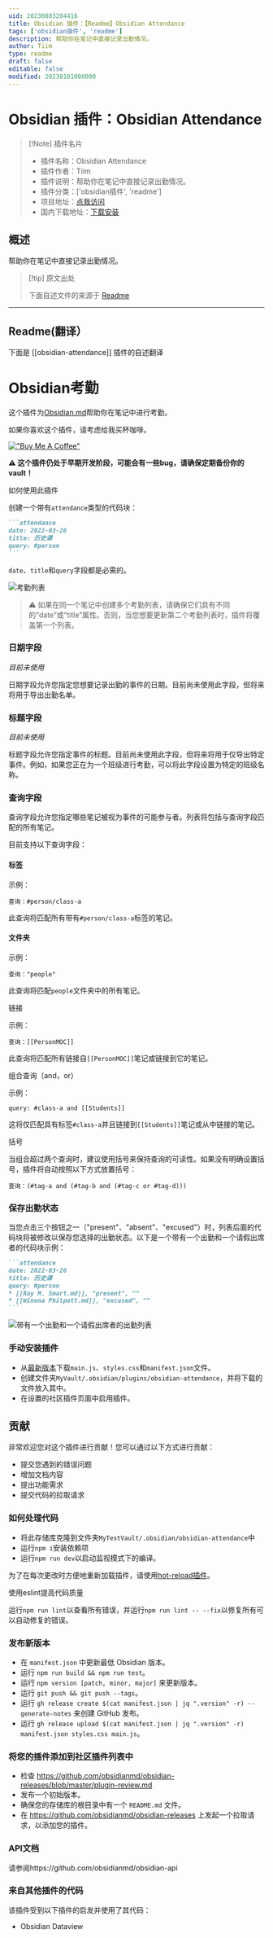 ```yaml
---
uid: 20230803204416
title: Obsidian 插件：【Readme】Obsidian Attendance
tags: ['obsidian插件', 'readme']
description: 帮助你在笔记中直接记录出勤情况。
author: Tiim
type: readme
draft: false
editable: false
modified: 20230101000000
---
```


# Obsidian 插件：Obsidian Attendance

> [!Note] 插件名片
> - 插件名称：Obsidian Attendance
> - 插件作者：Tiim
> - 插件说明：帮助你在笔记中直接记录出勤情况。
> - 插件分类：['obsidian插件', 'readme']
> - 项目地址：[点我访问](https://github.com/Tiim/obsidian-attendance)
> - 国内下载地址：[下载安装](https://pkmer.cn/products/plugin/pluginMarket/?obsidian-attendance)

## 概述

帮助你在笔记中直接记录出勤情况。



> [!tip] 原文出处
> 
>下面自述文件的来源于 [Readme](https://ghproxy.net/https://raw.githubusercontent.com/Tiim/obsidian-attendance/master/README.md)
> 

---

## Readme(翻译）

下面是 [[obsidian-attendance]] 插件的自述翻译


# Obsidian考勤

这个插件为[Obsidian.md](https://obsidian.md/)帮助你在笔记中进行考勤。

如果你喜欢这个插件，请考虑给我买杯咖啡。

[!["Buy Me A Coffee"](https://www.buymeacoffee.com/assets/img/custom_images/orange_img.png)](https://www.buymeacoffee.com/Tiim)

**⚠ 这个插件仍处于早期开发阶段，可能会有一些bug，请确保定期备份你的vault！**

如何使用此插件

创建一个带有`attendance`类型的代码块：

````markdown
```attendance
date: 2022-03-26
title: 历史课
query: #person
```
````

`date`、`title`和`query`字段都是必需的。

![考勤列表](misc/images/screenshot-1.png)

> ⚠ 如果在同一个笔记中创建多个考勤列表，请确保它们具有不同的“date”或“title”属性。否则，当您想要更新第二个考勤列表时，插件将覆盖第一个列表。

### 日期字段
*目前未使用*

日期字段允许您指定您想要记录出勤的事件的日期。目前尚未使用此字段，但将来将用于导出出勤名单。

### 标题字段
*目前未使用*

标题字段允许您指定事件的标题。目前尚未使用此字段，但将来将用于仅导出特定事件。例如，如果您正在为一个班级进行考勤，可以将此字段设置为特定的班级名称。

### 查询字段

查询字段允许您指定哪些笔记被视为事件的可能参与者。列表将包括与查询字段匹配的所有笔记。

目前支持以下查询字段：

#### 标签

示例：
```
查询：#person/class-a
```

此查询将匹配所有带有`#person/class-a`标签的笔记。

#### 文件夹

示例：
```
查询："people"
```

此查询将匹配`people`文件夹中的所有笔记。

链接

示例：
```
查询：[[PersonMOC]]
```

此查询将匹配所有链接自`[[PersonMOC]]`笔记或链接到它的笔记。

组合查询（and，or）

示例：
```
query: #class-a and [[Students]]
```
这将仅匹配具有标签`#class-a`并且链接到`[[Students]]`笔记或从中链接的笔记。

括号

当组合超过两个查询时，建议使用括号来保持查询的可读性。如果没有明确设置括号，插件将自动按照以下方式放置括号：

```
查询：(#tag-a and (#tag-b and (#tag-c or #tag-d)))
```

### 保存出勤状态

当您点击三个按钮之一（"present"、"absent"、"excused"）时，列表后面的代码块将被修改以保存您选择的出勤状态。以下是一个带有一个出勤和一个请假出席者的代码块示例：

````markdown
```attendance
date: 2022-03-26
title: 历史课
query: #person
* [[Ray M. Smart.md]], "present", ""
* [[Winona Philpott.md]], "excused", ""
```
````
![带有一个出勤和一个请假出席者的出勤列表](misc/images/screenshot-2.png)

### 手动安装插件

* 从[最新版本](https://github.com/Tiim/obsidian-attendance/releases/latest)下载`main.js`、`styles.css`和`manifest.json`文件。
* 创建文件夹`MyVault/.obsidian/plugins/obsidian-attendance`，并将下载的文件放入其中。
* 在设置的社区插件页面中启用插件。

## 贡献

非常欢迎您对这个插件进行贡献！您可以通过以下方式进行贡献：

* 提交您遇到的错误问题
* 增加文档内容
* 提出功能需求
* 提交代码的拉取请求

### 如何处理代码

- 将此存储库克隆到文件夹`MyTestVault/.obsidian/obsidian-attendance`中
- 运行`npm i`安装依赖项
- 运行`npm run dev`以启动监视模式下的编译。

为了在每次更改时方便地重新加载插件，请使用[hot-reload插件](https://github.com/pjeby/hot-reload)。

使用eslint提高代码质量

运行`npm run lint`以查看所有错误，并运行`npm run lint -- --fix`以修复所有可以自动修复的错误。

### 发布新版本

- 在 `manifest.json` 中更新最低 Obsidian 版本。
- 运行 `npm run build && npm run test`。
- 运行 `npm version [patch, minor, major]` 来更新版本。
- 运行 `git push && git push --tags`。
- 运行 `gh release create $(cat manifest.json | jq ".version" -r) --generate-notes` 来创建 GitHub 发布。
- 运行 `gh release upload $(cat manifest.json | jq ".version" -r) manifest.json styles.css main.js`。

### 将您的插件添加到社区插件列表中

- 检查 https://github.com/obsidianmd/obsidian-releases/blob/master/plugin-review.md
- 发布一个初始版本。
- 确保您的存储库的根目录中有一个 `README.md` 文件。
- 在 https://github.com/obsidianmd/obsidian-releases 上发起一个拉取请求，以添加您的插件。

### API文档

请参阅https://github.com/obsidianmd/obsidian-api

### 来自其他插件的代码

该插件受到以下插件的启发并使用了其代码：

* Obsidian Dataview



